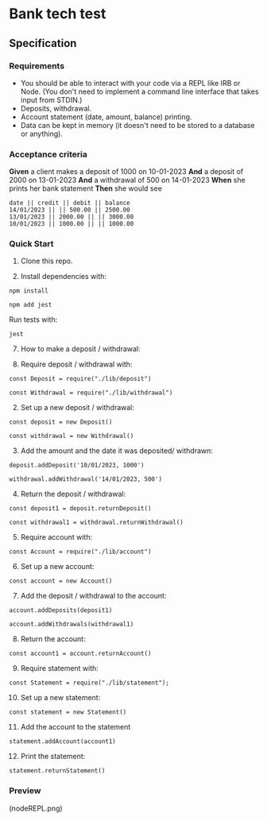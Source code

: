 # Bank tech test

## Specification

### Requirements

* You should be able to interact with your code via a REPL like IRB or Node.  (You don't need to implement a command line interface that takes input from STDIN.)
* Deposits, withdrawal.
* Account statement (date, amount, balance) printing.
* Data can be kept in memory (it doesn't need to be stored to a database or anything).

### Acceptance criteria

**Given** a client makes a deposit of 1000 on 10-01-2023
**And** a deposit of 2000 on 13-01-2023
**And** a withdrawal of 500 on 14-01-2023
**When** she prints her bank statement
**Then** she would see

```
date || credit || debit || balance
14/01/2023 || || 500.00 || 2500.00
13/01/2023 || 2000.00 || || 3000.00
10/01/2023 || 1000.00 || || 1000.00
```

### Quick Start

1. Clone this repo.

2. Install dependencies with:
```shell
npm install
```
```shell
npm add jest
```

Run tests with:
```shell
jest
```
7. How to make a deposit / withdrawal:

1. Require deposit / withdrawal with:
```
const Deposit = require("./lib/deposit")
```
```
const Withdrawal = require("./lib/withdrawal")
```

2. Set up a new deposit / withdrawal:
```
const deposit = new Deposit()
```
```
const withdrawal = new Withdrawal()
```
3. Add the  amount and the date it was deposited/ withdrawn:
```
deposit.addDeposit('10/01/2023, 1000')
```
```
withdrawal.addWithdrawal('14/01/2023, 500')
```
4. Return the deposit / withdrawal:
```
const deposit1 = deposit.returnDeposit()
```
```
const withdrawal1 = withdrawal.returnWithdrawal()
```
5. Require account with:
```
const Account = require("./lib/account")
```
6. Set up a new account:
```
const account = new Account()
```
7. Add the deposit / withdrawal to the account:
```
account.addDeposits(deposit1)
```
```
account.addWithdrawals(withdrawal1)
```
8. Return the account:
```
const account1 = account.returnAccount()
```
9. Require statement with:
```
const Statement = require("./lib/statement");
```
10. Set up a new statement:
```
const statement = new Statement()
```
11. Add the account to the statement
```
statement.addAccount(account1)
```
12. Print the statement:
```
statement.returnStatement()
```
### Preview

(nodeREPL.png)
